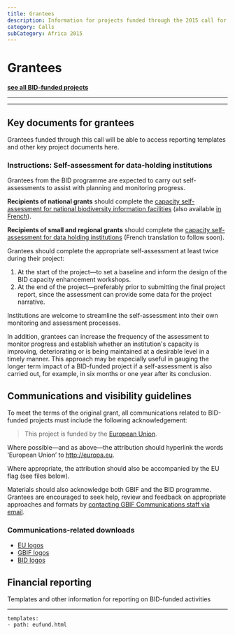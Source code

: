 ```yaml
---
title: Grantees
description: Information for projects funded through the 2015 call for proposals in sub-Saharan Africa.
category: Calls
subCategory: Africa 2015
---
```


# Grantees

__[see all BID-funded projects](http://gbif.org/bid)__

___

<!-- toc -->
<!-- tocstop -->

-----------------------

## Key documents for grantees

Grantees funded through this call will be able to access reporting templates and other key project documents here.

### Instructions: Self-assessment for data-holding institutions

Grantees from the BID programme are expected to carry out self-assessments to assist with planning and monitoring progress.

**Recipients of national grants** should complete the [capacity self-assessment for national biodiversity information facilities](http://www.gbif.org/resource/82277) (also available [in French](http://www.gbif.org/resource/82782)). 

**Recipients of small and regional grants** should complete the [capacity self-assessment for data holding institutions](http://www.gbif.org/resource/82785) (French translation to follow soon). 

Grantees should complete the appropriate self-assessment at least twice during their project:

1. At the start of the project—to set a baseline and inform the design of the BID capacity enhancement workshops.
2. At the end of the project—preferably prior to submitting the final project report, since the assessment can provide some data for the project narrative. 

Institutions are welcome to streamline the self-assessment into their own monitoring and assessment processes. 

In addition, grantees can increase the frequency of the assessment to monitor progress and establish whether an institution's capacity is improving, deteriorating or is being maintained at a desirable level in a timely manner. This approach may be especially useful in gauging the longer term impact of a BID-funded  project if a self-assessment is also carried out, for example, in six months or one year after its conclusion. 

## Communications and visibility guidelines

To meet the terms of the original grant, all communications related to BID-funded projects must include the following acknowledgement: 

> This project is funded by the [European Union](http://europa.eu).

Where possible—and as above—the attribution should hyperlink the words ‘European Union’ to http://europa.eu. 

Where appropriate, the attribution should also be accompanied by the EU flag (see files below). 

Materials should also acknowledge both GBIF and the BID programme. Grantees are encouraged to seek help, review and feedback on appropriate approaches and formats by [contacting GBIF Communications staff via email](mailto:communication@gbif.org).

### Communications-related downloads
+ [EU logos](http://bid.gbif.org/raw/eu-flags.zip)
+ [GBIF logos](http://gbif.org/logos)
+ [BID logos](http://bid.gbif.org/raw/BID-logos.zip)

## Financial reporting

Templates and other information for reporting on BID-funded activities

----------

```styledYaml
templates:
- path: eufund.html
```
